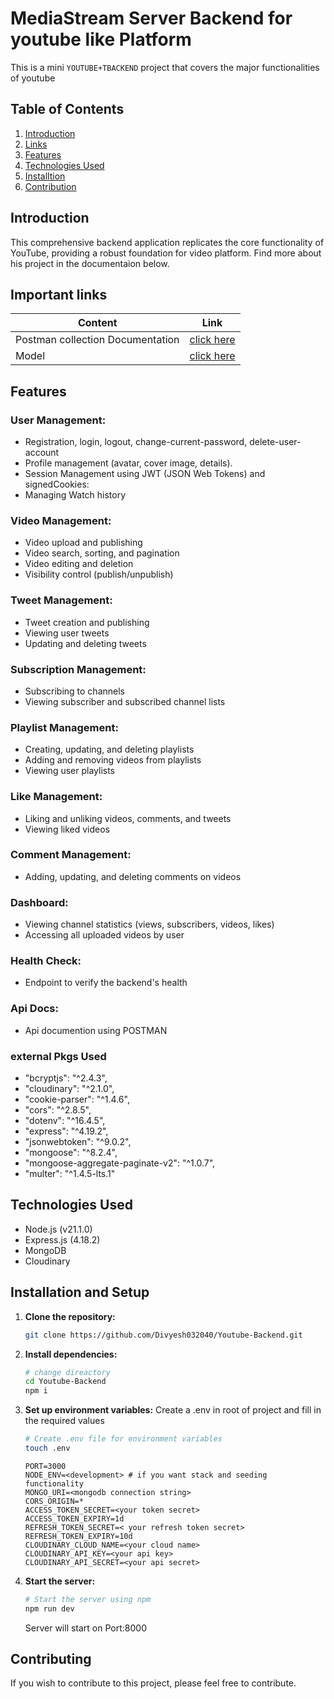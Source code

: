 # MediaStream Server Backend for youtube like Platform
This is a mini ``YOUTUBE+TBACKEND`` project that covers the major functionalities of youtube

## Table of Contents

1. [Introduction](#introduction)
2. [Links](#important-links)
3. [Features](#features)
4. [Technologies Used](#technologies-used)
5. [Installtion](#installation-and-setup)
6. [Contribution](#contributing)

## Introduction
 This comprehensive backend application replicates the core functionality of YouTube, providing a robust foundation for video platform. Find more about his project in the documentaion below.


## Important links

| Content                          | Link                                                                     |
| -------------------------------- | ------------------------------------------------------------------------ |
| Postman collection Documentation | [click here](https://documenter.getpostman.com/view/34002199/2sA3kPpjpG) |
| Model                            | [click here ](https://app.eraser.io/workspace/k7s2NXrkP0dMxSzX7Cjl?origin=share)      |

## Features

### User Management:

- Registration, login, logout, change-current-password, delete-user-account
- Profile management (avatar, cover image, details).
- Session Management using JWT (JSON Web Tokens) and signedCookies:
- Managing Watch history

### Video Management:

- Video upload and publishing
- Video search, sorting, and pagination
- Video editing and deletion
- Visibility control (publish/unpublish)

### Tweet Management:

- Tweet creation and publishing
- Viewing user tweets
- Updating and deleting tweets

### Subscription Management:

- Subscribing to channels
- Viewing subscriber and subscribed channel lists

### Playlist Management:

- Creating, updating, and deleting playlists
- Adding and removing videos from playlists
- Viewing user playlists

### Like Management:

- Liking and unliking videos, comments, and tweets
- Viewing liked videos

### Comment Management:

- Adding, updating, and deleting comments on videos

### Dashboard:

- Viewing channel statistics (views, subscribers, videos, likes)
- Accessing all uploaded videos by user

### Health Check:

- Endpoint to verify the backend's health

### Api Docs:

- Api documention using POSTMAN

### external Pkgs Used

- "bcryptjs": "^2.4.3",
- "cloudinary": "^2.1.0",
- "cookie-parser": "^1.4.6",
- "cors": "^2.8.5",
- "dotenv": "^16.4.5",
- "express": "^4.19.2",
- "jsonwebtoken": "^9.0.2",
- "mongoose": "^8.2.4",
- "mongoose-aggregate-paginate-v2": "^1.0.7",
- "multer": "^1.4.5-lts.1"


## Technologies Used

- Node.js (v21.1.0) 
- Express.js (4.18.2)
- MongoDB
- Cloudinary

## Installation and Setup

1. **Clone the repository:**

    ```bash
    git clone https://github.com/Divyesh032040/Youtube-Backend.git
    ```

2. **Install dependencies:**

    ```bash
    # change direactory
    cd Youtube-Backend
    npm i
    ```

3. **Set up environment variables:**
    Create a .env in root of project and fill in the required values

    ```bash
    # Create .env file for environment variables
    touch .env
    ```
    
    ```
    PORT=3000
    NODE_ENV=<development> # if you want stack and seeding functionality
    MONGO_URI=<mongodb connection string>
    CORS_ORIGIN=*
    ACCESS_TOKEN_SECRET=<your token secret>
    ACCESS_TOKEN_EXPIRY=1d
    REFRESH_TOKEN_SECRET=< your refresh token secret>
    REFRESH_TOKEN_EXPIRY=10d
    CLOUDINARY_CLOUD_NAME=<your cloud name>
    CLOUDINARY_API_KEY=<your api key>
    CLOUDINARY_API_SECRET=<your api secret>
    ```

4. **Start the server:**

    ```bash
    # Start the server using npm
    npm run dev
    ```
    Server will start on Port:8000

## Contributing

  If you wish to contribute to this project, please feel free to contribute.


